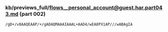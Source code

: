 ### kb/previews_full/flows__personal_account@guest.har.part043.md (part 002)

```md
/gD+/v8AAQEAAP/+/gADAQMAAAIAAAL+AAD4/wEA8PX1AP///wABAgIA
```

```
